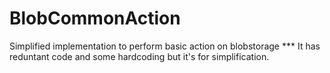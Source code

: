 # BlobCommonAction
Simplified implementation to perform basic action on blobstorage
*** It has reduntant code and some hardcoding but it's for simplification.
